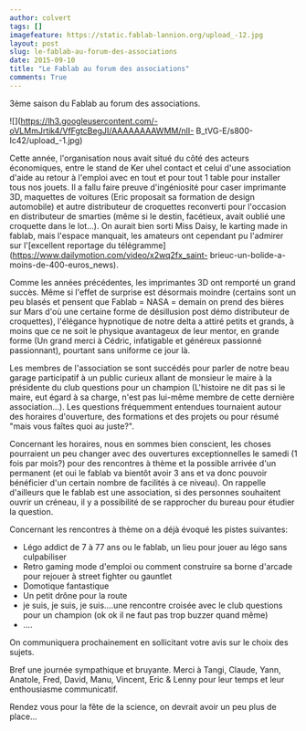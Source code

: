 ```yaml
---
author: colvert
tags: []
imagefeature: https://static.fablab-lannion.org/upload_-12.jpg
layout: post
slug: le-fablab-au-forum-des-associations
date: 2015-09-10
title: "Le Fablab au forum des associations"
comments: True
---
```

3ème saison du Fablab au forum des associations.

![](https://lh3.googleusercontent.com/-oVLMmJrtik4/VfFgtcBegJI/AAAAAAAAWMM/nlI-
B_tVG-E/s800-Ic42/upload_-1.jpg)

Cette année, l'organisation nous avait situé du côté des acteurs économiques,
entre le stand de Ker uhel contact et celui d'une association d'aide au retour
à l'emploi avec en tout et pour tout 1 table pour installer tous nos jouets.
Il a fallu faire preuve d'ingéniosité pour caser imprimante 3D, maquettes de
voitures (Eric proposait sa formation de design automobile) et autre
distributeur de croquettes reconverti pour l'occasion en distributeur de
smarties (même si le destin, facétieux, avait oublié une croquette dans le
lot…). On aurait bien sorti Miss Daisy, le karting made in fablab, mais
l'espace manquait, les amateurs ont cependant pu l'admirer sur l'[excellent
reportage du télégramme](https://www.dailymotion.com/video/x2wq2fx_saint-
brieuc-un-bolide-a-moins-de-400-euros_news).

Comme les années précédentes, les imprimantes 3D ont remporté un grand succès.
Même si l'effet de surprise est désormais moindre (certains sont un peu blasés
et pensent que Fablab = NASA = demain on prend des bières sur Mars d'où une
certaine forme de désillusion post démo distributeur de croquettes),
l'élégance hypnotique de notre delta a attiré petits et grands, à moins que ce
ne soit le physique avantageux de leur mentor, en grande forme (Un grand merci
à Cédric, infatigable et généreux passionné passionnant), pourtant sans
uniforme ce jour là.

Les membres de l'association se sont succédés pour parler de notre beau garage
participatif à un public curieux allant de monsieur le maire à la présidente
du club questions pour un champion (L'histoire ne dit pas si le maire, eut
égard à sa charge, n'est pas lui-même membre de cette dernière association…).
Les questions fréquemment entendues tournaient autour des horaires
d'ouverture, des formations et des projets ou pour résumé "mais vous faîtes
quoi au juste?".

Concernant les horaires, nous en sommes bien conscient, les choses pourraient
un peu changer avec des ouvertures exceptionnelles le samedi (1 fois par
mois?) pour des rencontres à thème et la possible arrivée d'un permanent (et
oui le fablab va bientôt avoir 3 ans et va donc pouvoir bénéficier d'un
certain nombre de facilités à ce niveau). On rappelle d'ailleurs que le fablab
est une association, si des personnes souhaitent ouvrir un créneau, il y a
possibilité de se rapprocher du bureau pour étudier la question.

Concernant les rencontres à thème on a déjà évoqué les pistes suivantes:

  * Légo addict de 7 à 77 ans ou le fablab, un lieu pour jouer au légo sans culpabiliser
  * Retro gaming mode d'emploi ou comment construire sa borne d'arcade pour rejouer à street fighter ou gauntlet
  * Domotique fantastique
  * Un petit drône pour la route
  * je suis, je suis, je suis….une rencontre croisée avec le club questions pour un champion (ok ok il ne faut pas trop buzzer quand même)
  * ….

On communiquera prochainement en sollicitant votre avis sur le choix des
sujets.

Bref une journée sympathique et bruyante. Merci à Tangi, Claude, Yann,
Anatole, Fred, David, Manu, Vincent, Eric &amp; Lenny pour leur temps et leur
enthousiasme communicatif.

Rendez vous pour la fête de la science, on devrait avoir un peu plus de place…




